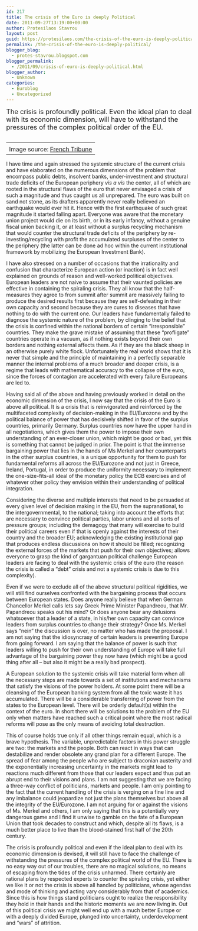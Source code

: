 ```yaml
---
id: 217
title: The crisis of the Euro is deeply Political
date: 2011-09-27T13:19:00+00:00
author: Protesilaos Stavrou
layout: post
guid: https://protesilaos.com/the-crisis-of-the-euro-is-deeply-political/
permalink: /the-crisis-of-the-euro-is-deeply-political/
blogger_blog:
  - protes-stavrou.blogspot.com
blogger_permalink:
  - /2011/09/crisis-of-euro-is-deeply-political.html
blogger_author:
  - Unknown
categories:
  - Euroblog
  - Uncategorized
---
```

<span style="font-size: large;">The crisis is profoundly political. Even the ideal plan to deal with its economic dimension, will have to withstand the pressures of the complex political order of the EU. </span>

<table cellpadding="0" cellspacing="0" class="tr-caption-container" style="float: right; margin-left: 1em; text-align: right;">
  <tr>
    <td style="text-align: center;">
    </td>
  </tr>
  
  <tr>
    <td class="tr-caption" style="text-align: center;">
      Image source: <a href="http://frenchtribune.com/sites/default/files/european-union_0.jpg">French Tribune</a>
    </td>
  </tr>
</table>

I have time and again stressed the systemic structure of the current crisis and have elaborated on the numerous dimensions of the problem that encompass public debts, insolvent banks, under-investment and structural trade deficits of the European periphery _vis a vis_ the center, all of which are rooted in the structural flaws of the euro that never envisaged a crisis of such a magnitude and thus caught us all unprepared. The euro was built on sand not stone, as its drafters apparently never really believed an earthquake would ever hit it. Hence with the first earthquake of such great magnitude it started falling apart. Everyone was aware that the monetary union project would die on its birth, or in its early infancy, without a genuine fiscal union backing it, or at least without a surplus recycling mechanism that would counter the structural trade deficits of the periphery by re-investing/recycling with profit the accumulated surpluses of the center to the periphery (the latter can be done ad hoc within the current institutional framework by mobilizing the European Investment Bank).

I have also stressed on a number of occasions that the irrationality and confusion that characterize European action (or inaction) is in fact well explained on grounds of reason and well-worked political objectives. European leaders are not naive to assume that their vaunted policies are effective in containing the spiraling crisis. They all know that the half-measures they agree to from summit after summit are massively failing to produce the desired results first because they are self-defeating in their own capacity and second because they are cures to diseases that have nothing to do with the current one. Our leaders have fundamentally failed to diagnose the systemic nature of the problem, by clinging to the belief that the crisis is confined within the national borders of certain &#8220;irresponsible&#8221; countries. They make the grave mistake of assuming that these &#8220;profligate&#8221; countries operate in a vacuum, as if nothing exists beyond their own borders and nothing external affects them. As if they are the black sheep in an otherwise purely white flock. Unfortunately the real world shows that it is never that simple and the principle of maintaining in a perfectly separable manner the internal problems of a much broader and deeper crisis, is a regime that leads with mathematical accuracy to the collapse of the euro, since the forces of contagion are accelerated with every failure Europeans are led to.

Having said all of the above and having previously worked in detail on the economic dimension of the crisis, I now say that the crisis of the Euro is above all political. It is a crisis that is reinvigorated and reinforced by the multifaceted complexity of decision-making in the EU/Eurozone and by the political balance of power that has decisively shifted in favor of the surplus countries, primarily Germany. Surplus countries now have the upper hand in all negotiations, which gives them the power to impose their own understanding of an ever-closer union, which might be good or bad, yet this is something that cannot be judged in prior. The point is that the immense bargaining power that lies in the hands of Ms Merkel and her counterparts in the other surplus countries, is a unique opportunity for them to push for fundamental reforms all across the EU/Eurozone and not just in Greece, Ireland, Portugal, in order to produce the uniformity necessary to implement the one-size-fits-all ideal of the monetary policy the ECB exercises and of whatever other policy they envision within their understanding of political integration. 

Considering the diverse and multiple interests that need to be persuaded at every given level of decision making in the EU, from the supranational, to the intergovernmental, to the national; taking into account the efforts that are necessary to convince political parties, labor unions and all sorts of pressure groups; including the demagogy that many will exercise to build their political careers even if that is openly against the interests of their country and the broader EU; acknowledging the existing institutional gap that produces endless discussions on how it should be filled; recognizing the external forces of the markets that push for their own objectives; allows everyone to grasp the kind of gargantuan political challenge European leaders are facing to deal with the systemic crisis of the euro (the reason the crisis is called a &#8220;debt&#8221; crisis and not a systemic crisis is due to this complexity).

Even if we were to exclude all of the above structural political rigidities, we will still find ourselves confronted with the bargaining process that occurs between European states. Does anyone really believe that when German Chancellor Merkel calls lets say Greek Prime Minister Papandreou, that Mr. Papandreou speaks out his mind? Or does anyone bear any delusions whatsoever that a leader of a state, in his/her own capacity can convince leaders from surplus countries to change their strategy? Once Ms. Merkel says &#8220;nein&#8221; the discussion is over, no matter who has made the proposal. I am not saying that the idiosyncrasy of certain leaders is preventing Europe from going forward. I am saying that the balance of power is such that leaders willing to push for their own understanding of Europe will take full advantage of the bargaining power they now have (which might be a good thing after all &#8211; but also it might be a really bad prospect).

A European solution to the systemic crisis will take material form when all the necessary steps are made towards a set of institutions and mechanisms that satisfy the visions of the power holders. At some point there will be a cleansing of the European banking system from all the toxic waste it has accumulated. There will be a considerable transferring of power from the states to the European level. There will be orderly default(s) within the context of the euro. In short there will be solutions to the problem of the EU only when matters have reached such a critical point where the most radical reforms will pose as the only means of avoiding total destruction.

This of course holds true only if all other things remain equal, which is a brave hypothesis. The variable, unpredictable factors in this power struggle are two: the markets and the people. Both can react in ways that can destabilize and render obsolete any grand plan for a different Europe. The spread of fear among the people who are subject to draconian austerity and the exponentially increasing uncertainty in the markets might lead to reactions much different from those that our leaders expect and thus put an abrupt end to their visions and plans. I am not suggesting that we are facing a three-way conflict of politicians, markets and people. I am only pointing to the fact that the current handling of the crisis is verging on a fine line and any imbalance could jeopardize not just the plans themselves but above all the integrity of the EU/Eurozone. I am not arguing for or against the visions of Ms. Merkel and others, I am only saying that this is a potentially very dangerous game and I find it unwise to gamble on the fate of a European Union that took decades to construct and which, despite all its flaws, is a much better place to live than the blood-stained first half of the 20th century.

The crisis is profoundly political and even if the ideal plan to deal with its economic dimension is devised, it will still have to face the challenge of withstanding the pressures of the complex political world of the EU. There is no easy way out of our troubles, there are no magical solutions, no means of escaping from the tides of the crisis unharmed. There certainly are rational plans by respected experts to counter the spiraling crisis, yet either we like it or not the crisis is above all handled by politicians, whose agendas and mode of thinking and acting vary considerably from that of academics. Since this is how things stand politicians ought to realize the responsibility they hold in their hands and the historic moments we are now living in. Out of this political crisis we might well end up with a much better Europe or with a deeply divided Europe, plunged into uncertainty, underdevelopment and &#8220;wars&#8221; of attrition.